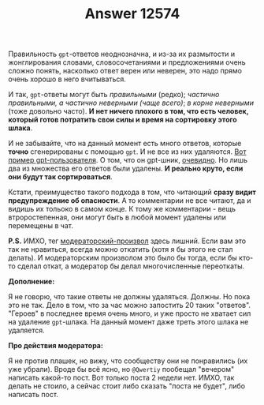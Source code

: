 ﻿---
title: "Answer 12574"
se.owner.user_id: 532877
se.owner.display_name: "Зонтик"
se.owner.link: "https://ru.meta.stackoverflow.com/users/532877/%d0%97%d0%be%d0%bd%d1%82%d0%b8%d0%ba"
se.answer_id: 12574
se.question_id: 12566
se.post_type: answer
se.is_accepted: False
---
<p>Правильность <code>gpt</code>-ответов неоднозначна, и из-за их размытости и жонглирования словами, словосочетаниями и предложениями очень сложно понять, насколько ответ верен или неверен, это надо прямо очень хорошо в него вчитываться.</p>
<p>И так, <code>gpt</code>-ответы могут быть <em>правильными</em> (редко); <em>частично правильными, а частично неверными (чаще всего)</em>; <em>в корне неверными</em> (тоже довольно часто). <strong>И нет ничего плохого в том, что есть человек, который готов потратить свои силы и время на сортировку этого шлака</strong>.</p>
<p>И не забывайте, что на данный момент есть много ответов, которые <strong>точно</strong> сгенерированы с помощью <code>gpt</code>. И не все из них удаляются. <a href="https://ru.stackoverflow.com/users/540296/andrei-popruha">Вот пример gpt-пользователя</a>. О том, что он gpt-шник, <a href="https://ru.meta.stackoverflow.com/questions/12327/%d0%a3%d1%87%d0%b0%d1%81%d1%82%d0%bd%d0%b8%d0%ba-%d0%be%d0%bf%d1%83%d0%b1%d0%bb%d0%b8%d0%ba%d0%be%d0%b2%d0%b0%d0%bb-22-%d0%be%d1%82%d0%b2%d0%b5%d1%82%d0%b0-%d0%b7%d0%b0-70-%d0%bc%d0%b8%d0%bd%d1%83%d1%82-%d0%9d%d0%b5-%d1%81%d0%b3%d0%b5%d0%bd%d0%b5%d1%80%d0%b8%d1%80%d0%be%d0%b2%d0%b0%d0%bb-%d0%bb%d0%b8-%d0%be%d0%bd-%d0%b8%d1%85-%d1%81-%d0%bf%d0%be%d0%bc%d0%be%d1%89%d1%8c%d1%8e-c?rq=1">очевидно</a>. Но лишь два из множества его ответов были удалены. <strong>И реально круто, если они будут так сортироваться</strong>.</p>
<p>Кстати, преимущество такого подхода в том, что читающий <strong>сразу видит предупреждение об опасности</strong>. А то комментарии не все читают, да и видишь их тольоко в самом конце. К тому же  комментарии - вещь втроростепенная, они могут быть в любой момент удалены или перемещены в чат.</p>
<p><strong>P.S.</strong> ИМХО, тег <a href="https://ru.stackoverflow.com/questions/tagged/%d0%bc%d0%be%d0%b4%d0%b5%d1%80%d0%b0%d1%82%d0%be%d1%80%d1%81%d0%ba%d0%b8%d0%b9-%d0%bf%d1%80%d0%be%d0%b8%d0%b7%d0%b2%d0%be%d0%bb" class="post-tag" title="показать вопросы с меткой [модераторский-произвол]" aria-label="показать вопросы с меткой [модераторский-произвол]" rel="tag" aria-labelledby="tag-модераторский-произвол-tooltip-container">модераторский-произвол</a> здесь лишний. Если вам это так не нравиться, всегда можно откатить (хотя я бы этого не стал делать). И модераторским произволом это было бы тогда, если бы кто-то сделал откат, а модератор бы делал многочисленные переоткаты.</p>
<p><strong>Дополнение:</strong></p>
<p>Я не говорю, что такие ответы не должны удаляться. Должны. Но пока это не так. Дело в том, что за час можно запостить 20  таких &quot;ответов&quot;. &quot;Героев&quot; в последнее время очень много, и уже просто не хватает сил на удаление <code>gpt</code>-шлака. На данный момент даже треть этого шлака не удаляется.</p>
<p><strong>Про действия модератора:</strong></p>
<p>Я не против плашек, но вижу, что сообществу они не понравились (их уже убрали). Вроде бы всё ясно, но <code>@Qwertiy</code> пообещал &quot;вечером&quot; написать какой-то пост. Вот только поста 2 недели нет. ИМХО, так делать не стоило, а сейчас стоит либо сказать &quot;поста не будет&quot;, либо написать пост.</p>
